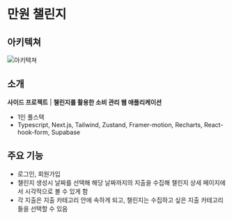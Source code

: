 # 만원 챌린지

## 아키텍쳐

![아키텍쳐](https://github.com/user-attachments/assets/ae0ec429-347c-4614-9cd8-fd74bf66ef72)


## 소개
**사이드 프로젝트** | **챌린지를 활용한 소비 관리 웹 애플리케이션**

- 1인 풀스택
- Typescript, Next.js, Tailwind, Zustand, Framer-motion, Recharts, React-hook-form, Supabase

## 주요 기능

- 로그인, 회원가입
- 챌린지 생성시 날짜를 선택해 해당 날짜까지의 지출을 수집해 챌린지 상세 페이지에서 시각적으로 볼 수 있게 함
- 각 지출은 지출 카테고리 안에 속하게 되고, 챌린지는 수집하고 싶은 지출 카테고리들을 선택할 수 있음
